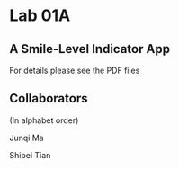# Lab 01A

## A Smile-Level Indicator App

For details please see the PDF files

## Collaborators

(In alphabet order)

Junqi Ma

Shipei Tian
